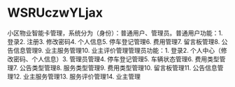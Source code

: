 # WSRUczwYLjax
小区物业智能卡管理，系统分为（身份）：普通用户、管理员。普通用户功能：1. 登录2. 注册3. 修改密码4. 个人信息5. 停车登记管理6. 费用管理7. 留言板管理8. 公告信息管理9. 业主服务管理10. 业主评价管理管理员功能：1. 登录2. 个人中心（修改密码、个人信息）3. 管理员管理4. 停车登记管理5. 车辆状态管理6. 费用类型管理7. 公告类型管理8. 服务类型管理9. 费用类型管理10. 留言板管理11. 公告信息管理12. 业主服务管理13. 服务评价管理14. 业主管理 
